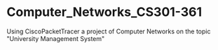 # Computer_Networks_CS301-361
Using CiscoPacketTracer a project of Computer Networks on the topic "University Management System" 
